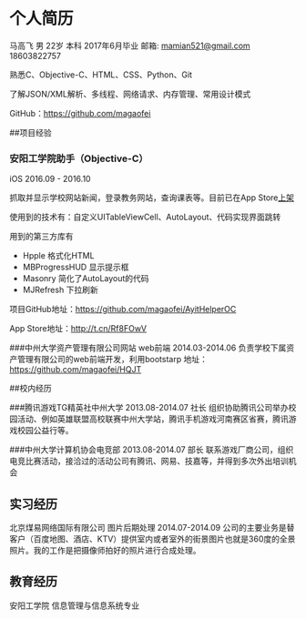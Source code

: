 # 个人简历

马高飞 男 22岁 本科 2017年6月毕业 邮箱: mamian521@gmail.com 18603822757

熟悉C、Objective-C、HTML、CSS、Python、Git

了解JSON/XML解析、多线程、网络请求、内存管理、常用设计模式

GitHub：https://github.com/magaofei

##项目经验

### 安阳工学院助手（Objective-C）

iOS 2016.09 - 2016.10

抓取并显示学校网站新闻，登录教务网站，查询课表等。目前已在App Store[上架](https://itunes.apple.com/cn/app/yang-gong-xue-yuan-zhu-shou/id1159552979?l=zh&ls=1&mt=8)

使用到的技术有：自定义UITableViewCell、AutoLayout、代码实现界面跳转

用到的第三方库有

- Hpple  格式化HTML
- MBProgressHUD  显示提示框
- Masonry  简化了AutoLayout的代码
- MJRefresh 下拉刷新

项目GitHub地址：https://github.com/magaofei/AyitHelperOC

App Store地址：http://t.cn/Rf8FOwV

###中州大学资产管理有限公司网站
web前端  	2014.03-2014.06
负责学校下属资产管理有限公司的web前端开发，利用bootstarp 地址：https://github.com/magaofei/HQJT

##校内经历

###腾讯游戏TG精英社中州大学  2013.08-2014.07
社长
组织协助腾讯公司举办校园活动、例如英雄联盟高校联赛中州大学站，腾讯手机游戏河南赛区省赛，腾讯游戏校园公益行等。

###中州大学计算机协会电竞部  2013.08-2014.07
部长
联系游戏厂商公司，组织电竞比赛活动，接洽过的活动公司有腾讯、网易、技嘉等，并得到多次外出培训机会

## 实习经历

北京煤易网络国际有限公司
图片后期处理  	2014.07-2014.09
公司的主要业务是替客户（百度地图、酒店、KTV）提供室内或者室外的街景图片也就是360度的全景照片。我的工作是把摄像师拍好的照片进行合成处理。

## 教育经历

安阳工学院 信息管理与信息系统专业

